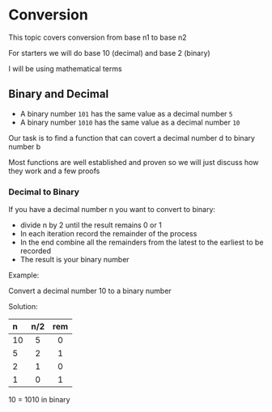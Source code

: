 # Conversion

This topic covers conversion from base n1 to base n2

For starters we will do base 10 (decimal) and base 2 (binary)

I will be using mathematical terms

## Binary and Decimal

- A binary number `101` has the same value as a decimal number `5`
- A binary number `1010` has the same value as a decimal number `10`

Our task is to find a function that can covert a decimal number d to binary number b

Most functions are well established and proven so we will just discuss how they work and a few proofs

### Decimal to Binary

If you have a decimal number n you want to convert to binary:

- divide n by 2 until the result remains 0 or 1
- In each iteration record the remainder of the process
- In the end combine all the remainders from the latest to the earliest to be recorded
- The result is your binary number

Example:

Convert a decimal number 10 to a binary number

Solution:

| n | n/2 | rem |
|:--|:--:|:--:|
| 10 | 5 | 0 |
| 5 | 2 | 1 |
| 2 | 1 | 0 |
| 1 | 0 | 1 |

10 = 1010 in binary 
